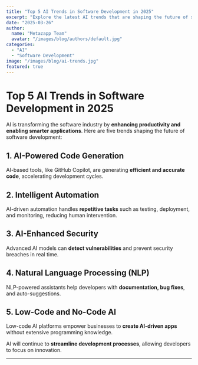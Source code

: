```yaml
---
title: "Top 5 AI Trends in Software Development in 2025"
excerpt: "Explore the latest AI trends that are shaping the future of software development."
date: "2025-03-26"
author:
  name: "Metazapp Team"
  avatar: "/images/blog/authors/default.jpg"
categories:
  - "AI"
  - "Software Development"
image: "/images/blog/ai-trends.jpg"
featured: true
---
```


# Top 5 AI Trends in Software Development in 2025

AI is transforming the software industry by **enhancing productivity and enabling smarter applications**. Here are five trends shaping the future of software development:

## 1. AI-Powered Code Generation
AI-based tools, like GitHub Copilot, are generating **efficient and accurate code**, accelerating development cycles.

## 2. Intelligent Automation
AI-driven automation handles **repetitive tasks** such as testing, deployment, and monitoring, reducing human intervention.

## 3. AI-Enhanced Security
Advanced AI models can **detect vulnerabilities** and prevent security breaches in real time.

## 4. Natural Language Processing (NLP)
NLP-powered assistants help developers with **documentation, bug fixes**, and auto-suggestions.

## 5. Low-Code and No-Code AI
Low-code AI platforms empower businesses to **create AI-driven apps** without extensive programming knowledge.

AI will continue to **streamline development processes**, allowing developers to focus on innovation.

---
